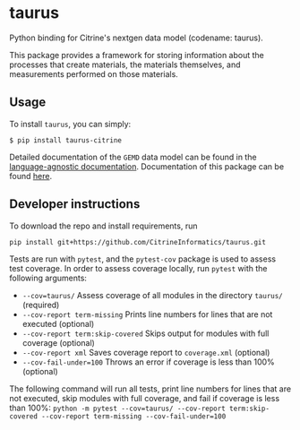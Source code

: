 # taurus
Python binding for Citrine's nextgen data model (codename: taurus). 

This package provides a framework for storing information about the processes that create materials, the materials themselves, and measurements performed on those materials. 

## Usage

To install `taurus`, you can simply:
```
$ pip install taurus-citrine
```

Detailed documentation of the `GEMD` data model can be found in the [language-agnostic documentation](https://citrineinformatics.github.io/gemd-docs/).
Documentation of this package can be found [here](https://citrineinformatics.github.io/taurus/).

## Developer instructions
To download the repo and install requirements, run 

```pip install git+https://github.com/CitrineInformatics/taurus.git```

Tests are run with `pytest`, and the `pytest-cov` package is used to assess test coverage. 
In order to assess coverage locally, run `pytest` with the following arguments:
* `--cov=taurus/` Assess coverage of all modules in the directory `taurus/` (required)
* `--cov-report term-missing` Prints line numbers for lines that are not executed (optional)
* `--cov-report term:skip-covered` Skips output for modules with full coverage (optional)
* `--cov-report xml` Saves coverage report to `coverage.xml` (optional)
* `--cov-fail-under=100` Throws an error if coverage is less than 100% (optional)

The following command will run all tests, print line numbers for lines that are not executed, skip modules with full coverage, and fail if coverage is less than 100%:
`python -m pytest --cov=taurus/ --cov-report term:skip-covered --cov-report term-missing --cov-fail-under=100`


